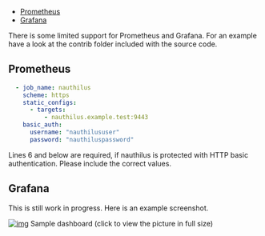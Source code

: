 <!-- TOC -->
  * [Prometheus](#prometheus)
  * [Grafana](#grafana)
<!-- TOC -->

There is some limited support for Prometheus and Grafana. For an example have a look at the contrib folder included with
the source code.

## Prometheus

```yaml
  - job_name: nauthilus
    scheme: https
    static_configs:
      - targets:
          - nauthilus.example.test:9443
    basic_auth:
      username: "nauthilususer"
      password: "nauthiluspassword"
```

Lines 6 and below are required, if nauthilus is protected with HTTP basic authentication. Please include the correct
values.

## Grafana

This is still work in progress. Here is an example screenshot.

[![img](https://nauthilus.io/wp-content/uploads/2022/11/nauthilus-grafana-1024x644.png)](https://nauthilus.io/wp-content/uploads/2022/11/nauthilus-grafana.png)
Sample dashboard (click to view the picture in full size)
